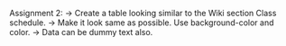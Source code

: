 Assignment 2: -> Create a table looking similar to the Wiki section Class schedule. 
-> Make it look same as possible. Use background-color and color. 
-> Data can be dummy text also.